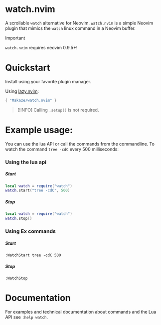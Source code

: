 # watch.nvim

A scrollable `watch` alternative for Neovim. `watch.nvim` is a simple Neovim plugin that mimics the `watch` linux command in a Neovim buffer.

> [!IMPORTANT]
> `watch.nvim` requires neovim 0.9.5+!

# Quickstart

Install using your favorite plugin manager.

Using [lazy.nvim](https://github.com/nvim-telescope/telescope.nvim):

```lua
{ "Makaze/watch.nvim" }
```

> [!INFO]
> Calling `.setup()` is not required.

# Example usage:

You can use the lua API or call the commands from the commandline. To watch the command `tree -cdC` every 500 milliseconds:

### Using the lua api

##### Start

```lua
local watch = require("watch")
watch.start("tree -cdC", 500)
```

##### Stop

```lua
local watch = require("watch")
watch.stop()
```

### Using Ex commands

##### Start

```vim
:WatchStart tree -cdC 500
```

##### Stop

```vim
:WatchStop
```

# Documentation

For examples and technical documentation about commands and the Lua API see `:help watch`.
